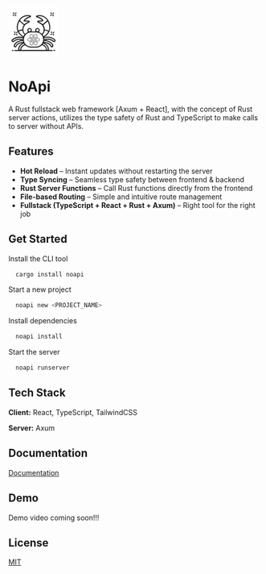 ![Logo](https://raw.githubusercontent.com/incrediblemhi/NoApi/refs/heads/main/noapi.png)

# NoApi

A Rust fullstack web framework [Axum + React], with the concept of Rust server actions, utilizes the type safety of Rust and TypeScript to make calls to server without APIs.

## Features

- **Hot Reload** – Instant updates without restarting the server
- **Type Syncing** – Seamless type safety between frontend & backend
- **Rust Server Functions** – Call Rust functions directly from the frontend
- **File-based Routing** – Simple and intuitive route management
- **Fullstack (TypeScript + React + Rust + Axum)** – Right tool for the right job

## Get Started

Install the CLI tool

```bash
  cargo install noapi
```

Start a new project

```bash
  noapi new <PROJECT_NAME>
```

Install dependencies

```bash
  noapi install
```

Start the server

```bash
  noapi runserver
```

## Tech Stack

**Client:** React, TypeScript, TailwindCSS

**Server:** Axum

## Documentation

[Documentation](https://docs.rs/noapi-functions)

## Demo

Demo video coming soon!!!

## License

[MIT](https://choosealicense.com/licenses/mit/)
